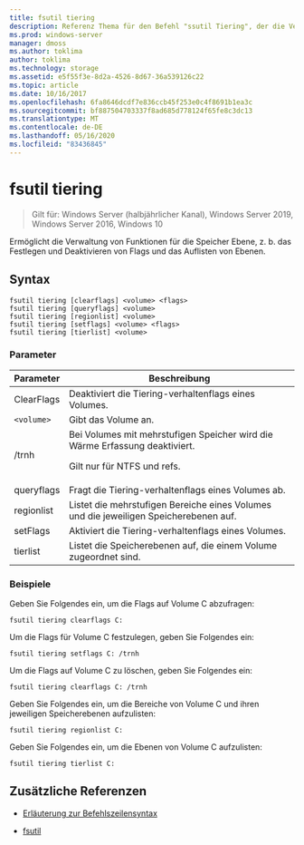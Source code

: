 ```yaml
---
title: fsutil tiering
description: Referenz Thema für den Befehl "ssutil Tiering", der die Verwaltung von Funktionen für die Speicher Ebene ermöglicht, z. b. das Festlegen und Deaktivieren von Flags und das Auflisten von Ebenen.
ms.prod: windows-server
manager: dmoss
ms.author: toklima
author: toklima
ms.technology: storage
ms.assetid: e5f55f3e-8d2a-4526-8d67-36a539126c22
ms.topic: article
ms.date: 10/16/2017
ms.openlocfilehash: 6fa8646dcdf7e836ccb45f253e0c4f8691b1ea3c
ms.sourcegitcommit: bf887504703337f8ad685d778124f65fe8c3dc13
ms.translationtype: MT
ms.contentlocale: de-DE
ms.lasthandoff: 05/16/2020
ms.locfileid: "83436845"
---
```

# <a name="fsutil-tiering"></a>fsutil tiering

> Gilt für: Windows Server (halbjährlicher Kanal), Windows Server 2019, Windows Server 2016, Windows 10

Ermöglicht die Verwaltung von Funktionen für die Speicher Ebene, z. b. das Festlegen und Deaktivieren von Flags und das Auflisten von Ebenen.

## <a name="syntax"></a>Syntax

```
fsutil tiering [clearflags] <volume> <flags>
fsutil tiering [queryflags] <volume>
fsutil tiering [regionlist] <volume>
fsutil tiering [setflags] <volume> <flags>
fsutil tiering [tierlist] <volume>
```

### <a name="parameters"></a>Parameter

| Parameter | Beschreibung |
| --------- | ----------- |
| ClearFlags | Deaktiviert die Tiering-verhaltenflags eines Volumes. |
| `<volume>` | Gibt das Volume an. |
| /trnh | Bei Volumes mit mehrstufigen Speicher wird die Wärme Erfassung deaktiviert.<p>Gilt nur für NTFS und refs. |
| queryflags | Fragt die Tiering-verhaltenflags eines Volumes ab. |
| regionlist | Listet die mehrstufigen Bereiche eines Volumes und die jeweiligen Speicherebenen auf. |
| setFlags | Aktiviert die Tiering-verhaltenflags eines Volumes. |
| tierlist | Listet die Speicherebenen auf, die einem Volume zugeordnet sind. |

### <a name="examples"></a>Beispiele

Geben Sie Folgendes ein, um die Flags auf Volume C abzufragen:

```
fsutil tiering clearflags C:
```

Um die Flags für Volume C festzulegen, geben Sie Folgendes ein:

```
fsutil tiering setflags C: /trnh
```

Um die Flags auf Volume C zu löschen, geben Sie Folgendes ein:

```
fsutil tiering clearflags C: /trnh
```

Geben Sie Folgendes ein, um die Bereiche von Volume C und ihren jeweiligen Speicherebenen aufzulisten:

```
fsutil tiering regionlist C:
```

Geben Sie Folgendes ein, um die Ebenen von Volume C aufzulisten:

```
fsutil tiering tierlist C:
```

## <a name="additional-references"></a>Zusätzliche Referenzen

- [Erläuterung zur Befehlszeilensyntax](command-line-syntax-key.md)

- [fsutil](fsutil.md)
